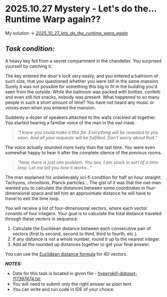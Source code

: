 # 2025.10.27 Mystery - Let's do the... Runtime Warp again??

My solution -> *[2025_10_27_lets_do_the_runtime_warp_again](2025_10_27_lets_do_the_runtime_warp_again.py)*

## **_Task condition:_**

A heavy key fell from a secret compartment in the chandelier. You surprised yourself by catching it.

The key entered the door's lock very easily, and you entered a ballroom of such size, that you questioned whether you were still in the same mansion. Surely it was not possible for something this big to fit in the building you'd seen from the outside. While the ballroom was packed with bottles, confetti and even still hot snacks, nobody was present. What happened to so many people in such a short amount of time? You have not heard any music or voices even when you entered the mansion.

Suddenly a dozen of speakers attached to the walls crackled all together. You started hearing a familiar voice of the man in the owl mask.

> *"I knew you could make it this far. Everything will be revealed to you soon. And all your requests will be fulfilled. Don't worry about that."*

The voice actually sounded more lively than the last time. You were even somewhat happy to hear it after the complete silence of the previous rooms.

> *"Now, there is just one problem. You see, I am stuck in sort of a time loop. Let me tell you how it works..."*

The man explained his unbelievably sci-fi condition for half an hour straight. Tachyons, chronitons, Planck particles... The gist of it was that the owl-man wanted you to calculate the distances between some coordinates in four-dimensional space and tell him an approximate distance he will have to travel to exit the time loop.

You will receive a list of four-dimensional vectors, where each vector consists of four integers. Your goal is to calculate the total distance traveled through these vectors in sequence:
1. Calculate the Euclidean distance between each consecutive pair of vectors (first to second, second to third, third to fourth, etc.).
2. If any distance is not a whole number, round it up to the nearest integer.
3. Add all the rounded up distances together to get your final answer.

You can use the [Euclidean distance formula](https://en.wikipedia.org/wiki/Euclidean_distance) for 4D vectors.

**_NOTES:_**

- Data for this task is located in given file - *[hyperskill-dataset-117397474.txt](hyperskill-dataset-117397474.txt)*.
- You will need to submit only the right answer as plain text.
- You can write and run code in IDE of your choice.

#

<br />